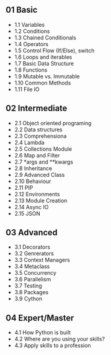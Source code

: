 ## 01 Basic
- 1.1 Variables
- 1.2 Conditions
- 1.3 Chained Conditionals
- 1.4 Operators
- 1.5 Control Flow (If/Else), switch
- 1.6 Loops and iterables
- 1.7 Basic Data Structure
- 1.8 Functions
- 1.9 Mutable vs. Immutable
- 1.10 Common Methods
- 1.11 File IO

## 02 Intermediate
- 2.1 Object oriented programing
- 2.2 Data structures
- 2.3 Comprehensiona
- 2.4 Lambda
- 2.5 Collections Module
- 2.6 Map and Filter
- 2.7 *args and **kwargs
- 2.8 Inheritance
- 2.9 Advanced Class
- 2.10 Behaviour
- 2.11 PIP
- 2.12 Environments
- 2.13 Module Creation
- 2.14 Async IO
- 2.15 JSON

## 03 Advanced
- 3.1 Decorators
- 3.2 Genrerators
- 3.3 Context Managers
- 3.4 Metaclass
- 3.5 Concurrency
- 3.6 Parallelism
- 3.7 Testing
- 3.8 Packages
- 3.9 Cython

## 04 Expert/Master
-  4.1 How Python is built
-  4.2 Where are you using your skills?
-  4.3 Apply skills to a profession